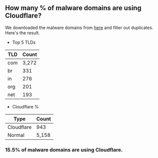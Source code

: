 ## How many % of malware domains are using Cloudflare?


We downloaded the malware domains from [here](https://urlhaus.abuse.ch) and filter out duplicates.
Here's the result.


[//]: # (start replacement)


- Top 5 TLDs

| TLD | Count |
| --- | --- |
| com | 3,272 |
| br | 331 |
| in | 276 |
| org | 201 |
| net | 193 |


- Cloudflare %

| Type | Count |
| --- | --- |
| Cloudflare | 943 |
| Normal | 5,158 |


### 15.5% of malware domains are using Cloudflare.